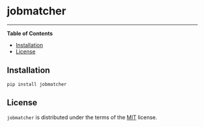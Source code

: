# jobmatcher

-----

**Table of Contents**

- [Installation](#installation)
- [License](#license)

## Installation

```console
pip install jobmatcher
```

## License

`jobmatcher` is distributed under the terms of the [MIT](https://spdx.org/licenses/MIT.html) license.
